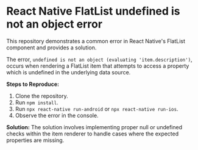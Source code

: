 # React Native FlatList undefined is not an object error

This repository demonstrates a common error in React Native's FlatList component and provides a solution.

The error, `undefined is not an object (evaluating 'item.description')`, occurs when rendering a FlatList item that attempts to access a property which is undefined in the underlying data source.

**Steps to Reproduce:**
1. Clone the repository.
2. Run `npm install`.
3. Run `npx react-native run-android` or `npx react-native run-ios`.
4. Observe the error in the console.

**Solution:** The solution involves implementing proper null or undefined checks within the item renderer to handle cases where the expected properties are missing.